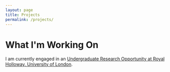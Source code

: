 ```yaml
---
layout: page
title: Projects
permalink: /projects/
---
```


# What I'm Working On

I am currently engaged in an [Undergraduate Research Opportunity at Royal Holloway, University of London](https://urop.cs.rhul.ac.uk/).